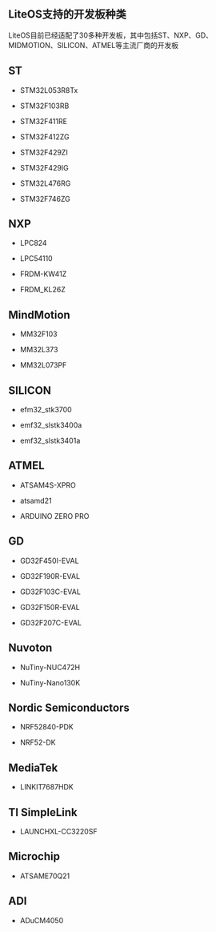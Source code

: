 ## LiteOS支持的开发板种类

LiteOS目前已经适配了30多种开发板，其中包括ST、NXP、GD、MIDMOTION、SILICON、ATMEL等主流厂商的开发板

## ST

- STM32L053R8Tx

- STM32F103RB

- STM32F411RE

- STM32F412ZG

- STM32F429ZI

- STM32F429IG

- STM32L476RG

- STM32F746ZG

## NXP

- LPC824

- LPC54110

- FRDM-KW41Z

- FRDM_KL26Z

## MindMotion

- MM32F103

- MM32L373

- MM32L073PF

## SILICON

- efm32_stk3700

- emf32_slstk3400a

- emf32_slstk3401a

## ATMEL

- ATSAM4S-XPRO

- atsamd21

- ARDUINO ZERO PRO

## GD

- GD32F450I-EVAL

- GD32F190R-EVAL

- GD32F103C-EVAL

- GD32F150R-EVAL

- GD32F207C-EVAL

## Nuvoton

- NuTiny-NUC472H

- NuTiny-Nano130K

## Nordic Semiconductors

- NRF52840-PDK

- NRF52-DK

## MediaTek

- LINKIT7687HDK

## TI SimpleLink

- LAUNCHXL-CC3220SF

## Microchip

- ATSAME70Q21

## ADI

- ADuCM4050
